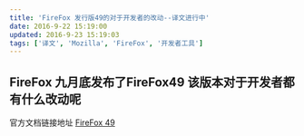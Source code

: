 ```yaml
---
title: 'FireFox 发行版49的对于开发者的改动--译文进行中'
date: 2016-9-22 15:19:00
updated: 2016-9-23 15:19:03
tags: ['译文', 'Mozilla', 'FireFox', '开发者工具']
---
```



## FireFox 九月底发布了FireFox49 该版本对于开发者都有什么改动呢

官方文档链接地址 [FireFox 49](https://developer.mozilla.org/zh-CN/Firefox/Releases/49 'FireFox 49')